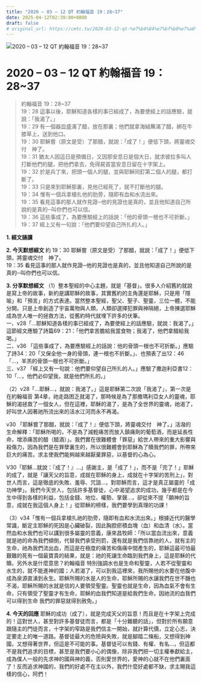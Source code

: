 ```yaml
---
title: "2020 – 03 – 12 QT 約翰福音 19：28~37"
date: 2025-04-12T02:39:00+0800
draft: false
# original_url: https://cmtc.tw/2020-03-12-qt-%e7%b4%84%e7%bf%b0%e7%a6%8f%e9%9f%b3-19%ef%bc%9a2837
---
```


![2020 – 03 – 12 QT 約翰福音 19：28\~37](/images/qt.jpg   "2020 – 03 – 12 QT 約翰福音 19：28\~37")

# 2020 – 03 – 12 QT 約翰福音 19：28\~37

> 約翰福音 19：28\~37  
> 19：28 這事以後，耶穌知道各樣的事已經成了，為要使經上的話應驗，就說：「我渴了。」  
> 19：29 有一個器皿盛滿了醋，放在那裏；他們就拿海絨蘸滿了醋，綁在牛膝草上，送到他口。  
> 19：30 耶穌嘗（原文是受）了那醋，就說：「成了！」便低下頭，將靈魂交付　神了。  
> 19：31 猶太人因這日是預備日，又因那安息日是個大日，就求彼拉多叫人打斷他們的腿，把他們拿去，免得屍首當安息日留在十字架上。  
> 19：32 於是兵丁來，把頭一個人的腿，並與耶穌同釘第二個人的腿，都打斷了。  
> 19：33 只是來到耶穌那裏，見他已經死了，就不打斷他的腿。  
> 19：34 惟有一個兵拿槍扎他的肋旁，隨即有血和水流出來。  
> 19：35 看見這事的那人就作見證─他的見證也是真的，並且他知道自己所說的是真的─叫你們也可以信。  
> 19：36 這些事成了，為要應驗經上的話說：「他的骨頭一根也不可折斷。」  
> 19：37 經上又有一句說：「他們要仰望自己所扎的人。」

**1. 經文誦讀**

**2.  今天默想經文**
約 19：30 耶穌嘗（原文是受）了那醋，就說：「成了！」便低下頭，將靈魂交付　神了。  
19：35 看見這事的那人就作見證─他的見證也是真的，並且他知道自己所說的是真的─叫你們也可以信。

**3. 分享默想經文**
（1）整本聖經的中心主題，就是「基督」。很多人介紹舊約就說是寫上帝的故事，新約是講耶穌的故事，其實舊約的主角還是耶穌，只是用「隱喻」和「預言」的方式表達。當然整本聖經，聖父、聖子、聖靈，三位一體，不能分開。只是上帝創造了宇宙萬物與人類，人類卻選擇犯罪與神隔絕，上帝揀選耶穌成為世人唯一的拯救方法，從舊約時代就埋下許多的伏筆。  
一、v28「…耶穌知道各樣的事已經成了，為要使經上的話應驗，就說：我渴了。」這節經文應驗了詩篇69：21：「他們拿苦膽給我當食物；我渴了，他們拿醋給我喝。」  
二、v36 「這些事成了，為要應驗經上的話說：他的骨頭一根也不可折斷。」應驗了詩34：20「又保全他一身的骨頭，連一根也不折斷。」、也預表了出12：46「…，羊羔的骨頭一根也不可折斷。」  
三、v37 「經上又有一句說：他們要仰望自己所扎的人。」應驗了撒迦利亞書12：10「…，他們必仰望我，就是他們所扎的。」

（2）v28「…耶穌…，就說：我渴了。」這是耶穌第二次說「我渴了」，第一次是在約翰福音 第4章，祂走路困乏就渴了，那時候是為了那撒瑪利亞女人的靈魂，耶穌的渴拯救了一個女人，但在這裡，耶穌的渴了，是為了全世界的靈魂，祂渴了，好叫世人因著祂所流出來的活水江河而永不再渴。

v30 「耶穌嘗了那醋，就說：『成了！』便低下頭，將靈魂交付　神了。」活潑的生命解釋：「耶穌所喝的，不是為了減輕痛苦而放入鎮痛劑的葡萄酒，而是延長性命，增添痛苦的醋（醋酒）」。我們實在很難體會「罪惡」給世人帶來的重大影響與殺傷力，因為我們是在罪孽裏生的，所以很難體會到耶穌為了贖我們的罪，所帶來巨大的痛苦。求主使我們能夠越來越厭棄罪惡，以基督的心為心。

V30「耶穌…就說：『成了！』…」感謝主，是「成了！」，而不是「完了！」耶穌的成了，就是「讓天父的旨意，成就在耶穌的身上，成就在十字架的苦刑上」，對世人而言，這是徹底的失敗、羞辱、咒詛…，對耶穌而言，這才是真正屬靈的「成功神學」。我們今天世人，包括許多基督徒，心中渴望追求的成功，幾乎都是在今生中得到各樣的利益，包括金錢、地位、權勢、掌聲…，卻從來不提「願神的旨意，成就在我這個人身上！」從耶穌的榜樣，我們要學到真理的功課！

（3）v34「惟有一個兵拿槍扎祂的肋旁，隨即有血和水流出來。」根據近代的醫學常識，斷定主耶穌的死因是心臟破裂，因此胸腔瘀積血塊（血）和血清（水）。當然血和水我們也可以講到很多屬靈的意義，康來昌牧師：「所以當血流出來，意義就是祂的命為我們傾倒，代替我們承受刑罰，還有就是我們信靠祂的人，就有主的生命，祂為我們流出血，而這是在極度的痛苦和傷痛中間產生的，耶穌這最可怕最艱難的死有一個最寶貴的結果，就是：祂的死讓生命臨到我們身上，這是耶穌的代贖。另外水是什麼意思？約翰福音 特別強調水也是生命和聖靈，人若不從聖靈和水生的，就不能進神的國；人若渴了，可以到我這裡來，我所賜他的水要在他腹中成為泉源直湧到永生。耶穌所賜的水是人的生命，耶穌所賜的水讓我們在世不饑也不渴，耶穌所賜的水就是信的人要領受聖靈。聖靈也就是生命，因為血氣不會有生命，只有領受了聖靈才有生命，耶穌的血我們知道是給我們生命，因祂流的血我們可以得到生命 我們的罪惡就得到赦免。」

**4. 今天的回應**
耶穌的成功（成了），就是完成天父的旨意！而且是在十字架上完成的！這對世人，甚至對許多基督徒而言，都是「十分難聽的話」，但對於所有願意跟隨主的門徒而言，十字架的窄路是我們信主一開始，就計算代價，立定心志，決定要走上的唯一道路。基督徒最大的危險與失敗，就是腳踏二條船，又想得到神國，又想得著世界，但這是不可能的事。基督徒可以有錢、有權、有名…，但這都不是我們追求的目標，甚至是我們要小心的偶像，除非我們把一切主權奉獻給主，成為僕人一般的先求神的國與神的義，否則愛世界的，愛神的心就不在他們裏面了！反而追求神國的，我們的好處不在主以外，我們什麼好處都不缺，求主賜我這樣的信心，阿們！
